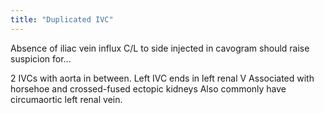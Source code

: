 ```yaml
---
title: "Duplicated IVC"
---
```

Absence of iliac vein influx C/L to side injected in cavogram should raise suspicion for...

2 IVCs with aorta in between. Left IVC ends in left renal V
Associated with horsehoe and crossed-fused ectopic kidneys
Also commonly have circumaortic left renal vein.

